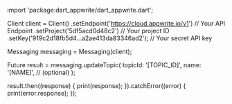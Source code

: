 import 'package:dart_appwrite/dart_appwrite.dart';

Client client = Client()
  .setEndpoint('https://cloud.appwrite.io/v1') // Your API Endpoint
  .setProject('5df5acd0d48c2') // Your project ID
  .setKey('919c2d18fb5d4...a2ae413da83346ad2'); // Your secret API key

Messaging messaging = Messaging(client);

Future result = messaging.updateTopic(
  topicId: '[TOPIC_ID]',
  name: '[NAME]', // (optional)
);

result.then((response) {
  print(response);
}).catchError((error) {
  print(error.response);
});

